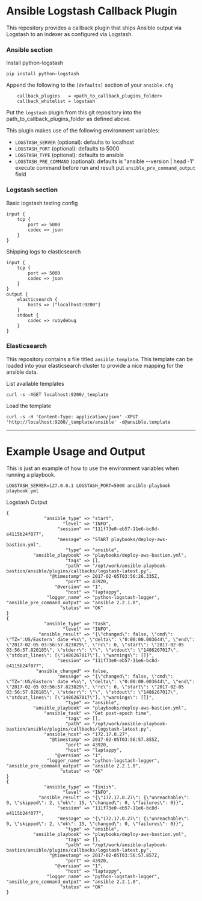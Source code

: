 # Ansible Logstash Callback Plugin
This repository provides a callback plugin that ships Ansible output via Logstash to an indexer as configured via Logstash.

### Ansible section
Install python-logstash
```
pip install python-logstash
```

Append the following to the `[defaults]` section of your `ansible.cfg`
```
    callback_plugins   = <path_to_callback_plugins_folder>
    callback_whitelist = logstash
```

Put the `logstash` plugin from this git repository into the path_to_callback_plugins_folder as defined above.

This plugin makes use of the following environment variables:
* `LOGSTASH_SERVER`        (optional): defaults to localhost
* `LOGSTASH_PORT`          (optional): defaults to 5000
* `LOGSTASH_TYPE`          (optional): defaults to ansible
* `LOGSTASH_PRE_COMMAND`   (optional): defaults is "ansible --version | head -1" execute command before run and result put `ansible_pre_command_output` field

### Logstash section

Basic logstash testing config
```
input {
    tcp {
        port => 5000
        codec => json
    }
}
```

Shipping logs to elasticsearch
```
input {
    tcp {
        port => 5000
        codec => json
    }
}
output {
    elasticsearch {
        hosts => ["localhost:9200"]
    }
    stdout {
        codec => rubydebug
    }
}
```

### Elasticsearch
This repository contains a file titled `ansible.template`. This template can be loaded into your elasticsearch cluster to provide a nice mapping for the ansible data.

List available templates
```
curl -s -XGET localhost:9200/_template
```

Load the template
```
curl -s -H 'Content-Type: application/json' -XPUT 'http://localhost:9200/_template/ansible' -d@ansible.template
```

- - - -

# Example Usage and Output
This is just an example of how to use the environment variables when running a playbook.

```
LOGSTASH_SERVER=127.0.0.1 LOGSTASH_PORT=5000 ansible-playbook playbook.yml
```

Logstash Output
```
{
              "ansible_type" => "start",
                     "level" => "INFO",
                   "session" => "111f73e0-eb57-11e6-bc8d-e4115b24f077",
                   "message" => "START playbooks/deploy-aws-bastion.yml",
                      "type" => "ansible",
          "ansible_playbook" => "playbooks/deploy-aws-bastion.yml",
                      "tags" => [],
                      "path" => "/opt/work/ansible-playbook-bastion/ansible/plugins/callbacks/logstash-latest.py",
                "@timestamp" => 2017-02-05T03:56:26.335Z,
                      "port" => 43920,
                  "@version" => "1",
                      "host" => "laptappy",
               "logger_name" => "python-logstash-logger",
"ansible_pre_command_output" => "ansible 2.2.1.0",
                    "status" => "OK"
}
{
              "ansible_type" => "task",
                     "level" => "INFO",
            "ansible_result" => "{\"changed\": false, \"cmd\": \"TZ=':US/Eastern' date +%s\", \"delta\": \"0:00:00.003644\", \"end\": \"2017-02-05 03:56:57.823829\", \"rc\": 0, \"start\": \"2017-02-05 03:56:57.820185\", \"stderr\": \"\", \"stdout\": \"1486267017\", \"stdout_lines\": [\"1486267017\"], \"warnings\": []}",
                   "session" => "111f73e0-eb57-11e6-bc8d-e4115b24f077",
           "ansible_changed" => false,
                   "message" => "{\"changed\": false, \"cmd\": \"TZ=':US/Eastern' date +%s\", \"delta\": \"0:00:00.003644\", \"end\": \"2017-02-05 03:56:57.823829\", \"rc\": 0, \"start\": \"2017-02-05 03:56:57.820185\", \"stderr\": \"\", \"stdout\": \"1486267017\", \"stdout_lines\": [\"1486267017\"], \"warnings\": []}",
                      "type" => "ansible",
          "ansible_playbook" => "playbooks/deploy-aws-bastion.yml",
              "ansible_task" => "Get post-epoch time",
                      "tags" => [],
                      "path" => "/opt/work/ansible-playbook-bastion/ansible/plugins/callbacks/logstash-latest.py",
              "ansible_host" => "172.17.0.27",
                "@timestamp" => 2017-02-05T03:56:57.855Z,
                      "port" => 43920,
                      "host" => "laptappy",
                  "@version" => "1",
               "logger_name" => "python-logstash-logger",
"ansible_pre_command_output" => "ansible 2.2.1.0",
                    "status" => "OK"
}
{
              "ansible_type" => "finish",
                     "level" => "INFO",
            "ansible_result" => "{\"172.17.0.27\": {\"unreachable\": 0, \"skipped\": 2, \"ok\": 15, \"changed\": 0, \"failures\": 0}}",
                   "session" => "111f73e0-eb57-11e6-bc8d-e4115b24f077",
                   "message" => "{\"172.17.0.27\": {\"unreachable\": 0, \"skipped\": 2, \"ok\": 15, \"changed\": 0, \"failures\": 0}}",
                      "type" => "ansible",
          "ansible_playbook" => "playbooks/deploy-aws-bastion.yml",
                      "tags" => [],
                      "path" => "/opt/work/ansible-playbook-bastion/ansible/plugins/callbacks/logstash-latest.py",
                "@timestamp" => 2017-02-05T03:56:57.857Z,
                      "port" => 43920,
                  "@version" => "1",
                      "host" => "laptappy",
               "logger_name" => "python-logstash-logger",
"ansible_pre_command_output" => "ansible 2.2.1.0",
                    "status" => "OK"
}
```
